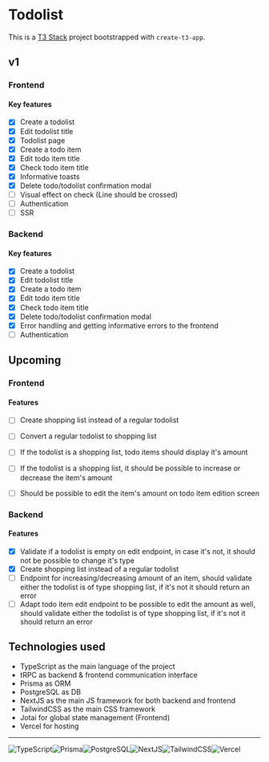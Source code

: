 # Todolist

This is a [T3 Stack](https://create.t3.gg/) project bootstrapped with `create-t3-app`.

## v1
### Frontend

#### Key features
- [x] Create a todolist
- [x] Edit todolist title
- [x] Todolist page
- [x] Create a todo item
- [x] Edit todo item title
- [x] Check todo item title
- [x] Informative toasts
- [x] Delete todo/todolist confirmation modal
- [ ] Visual effect on check (Line should be crossed)
- [ ] Authentication
- [ ] SSR

### Backend

#### Key features
- [x] Create a todolist
- [x] Edit todolist title
- [x] Create a todo item
- [x] Edit todo item title
- [x] Check todo item title
- [x] Delete todo/todolist confirmation modal
- [x] Error handling and getting informative errors to the frontend
- [ ] Authentication

## Upcoming

### Frontend

#### Features
- [ ] Create shopping list instead of a regular todolist
- [ ] Convert a regular todolist to shopping list
- [ ] If the todolist is a shopping list, todo items should display it's amount
- [ ] If the todolist is a shopping list, it should be possible to increase or decrease the item's amount
- [ ] Should be possible to edit the item's amount on todo item edition screen


### Backend

#### Features
- [x] Validate if a todolist is empty on edit endpoint, in case it's not, it should not be possible to change it's type
- [x] Create shopping list instead of a regular todolist
- [ ] Endpoint for increasing/decreasing amount of an item, should validate either the todolist is of type shopping list, if it's not it should return an error
- [ ] Adapt todo item edit endpoint to be possible to edit the amount as well, should validate either the todolist is of type shopping list, if it's not it should return an error

## Technologies used
- TypeScript as the main language of the project
- tRPC as backend & frontend communication interface
- Prisma as ORM
- PostgreSQL as DB
- NextJS as the main JS framework for both backend and frontend
- TailwindCSS as the main CSS framework
- Jotai for global state management (Frontend)
- Vercel for hosting

---
![TypeScript](https://img.shields.io/badge/TypeScript-007ACC?style=for-the-badge&logo=typescript&logoColor=white)![Prisma](https://img.shields.io/badge/Prisma-3982CE?style=for-the-badge&logo=Prisma&logoColor=white)![PostgreSQL](https://img.shields.io/badge/PostgreSQL-316192?style=for-the-badge&logo=postgresql&logoColor=white)![NextJS](https://img.shields.io/badge/next.js-000000?style=for-the-badge&logo=nextdotjs&logoColor=white)![TailwindCSS](https://img.shields.io/badge/Tailwind_CSS-38B2AC?style=for-the-badge&logo=tailwind-css&logoColor=white)![Vercel](https://img.shields.io/badge/Vercel-000000?style=for-the-badge&logo=vercel&logoColor=white)
